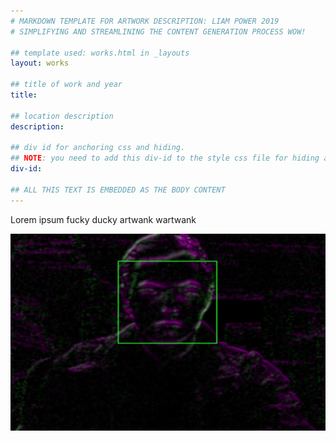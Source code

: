 ```yaml
---
# MARKDOWN TEMPLATE FOR ARTWORK DESCRIPTION: LIAM POWER 2019
# SIMPLIFYING AND STREAMLINING THE CONTENT GENERATION PROCESS WOW!

## template used: works.html in _layouts
layout: works

## title of work and year 
title: 

## location description
description: 

## div id for anchoring css and hiding. 
## NOTE: you need to add this div-id to the style css file for hiding and showing of divs to work
div-id: 

## ALL THIS TEXT IS EMBEDDED AS THE BODY CONTENT
---
```


Lorem ipsum fucky ducky artwank wartwank

![image](images/bomb.jpg)
